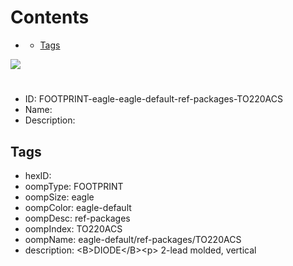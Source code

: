 



Contents
========

* [](#)
	* [Tags](#tags)
  
![][im]
# 

- ID: FOOTPRINT-eagle-eagle-default-ref-packages-TO220ACS
- Name: 
- Description: 

## Tags

- hexID: 
- oompType: FOOTPRINT
- oompSize: eagle
- oompColor: eagle-default
- oompDesc: ref-packages
- oompIndex: TO220ACS
- oompName: eagle-default/ref-packages/TO220ACS
- description: &lt;B&gt;DIODE&lt;/B&gt;&lt;p&gt;&#xD;
2-lead molded, vertical



[im]: image.png
